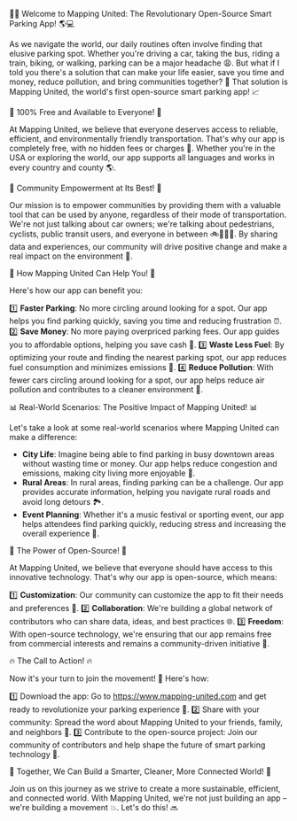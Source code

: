 🚨💥 Welcome to Mapping United: The Revolutionary Open-Source Smart Parking App! 🌎💻

As we navigate the world, our daily routines often involve finding that elusive parking spot. Whether you're driving a car, taking the bus, riding a train, biking, or walking, parking can be a major headache 😩. But what if I told you there's a solution that can make your life easier, save you time and money, reduce pollution, and bring communities together? 🤩 That solution is Mapping United, the world's first open-source smart parking app! 📈

🌟 100% Free and Available to Everyone! 🌟

At Mapping United, we believe that everyone deserves access to reliable, efficient, and environmentally friendly transportation. That's why our app is completely free, with no hidden fees or charges 💸. Whether you're in the USA or exploring the world, our app supports all languages and works in every country and county 🌎.

👥 Community Empowerment at Its Best! 👥

Our mission is to empower communities by providing them with a valuable tool that can be used by anyone, regardless of their mode of transportation. We're not just talking about car owners; we're talking about pedestrians, cyclists, public transit users, and everyone in between 🚲🚌🏃‍♀️. By sharing data and experiences, our community will drive positive change and make a real impact on the environment 🌟.

💪 How Mapping United Can Help You! 💪

Here's how our app can benefit you:

1️⃣ **Faster Parking**: No more circling around looking for a spot. Our app helps you find parking quickly, saving you time and reducing frustration ⏰.
2️⃣ **Save Money**: No more paying overpriced parking fees. Our app guides you to affordable options, helping you save cash 💸.
3️⃣ **Waste Less Fuel**: By optimizing your route and finding the nearest parking spot, our app reduces fuel consumption and minimizes emissions 🚗.
4️⃣ **Reduce Pollution**: With fewer cars circling around looking for a spot, our app helps reduce air pollution and contributes to a cleaner environment 🌿.

📊 Real-World Scenarios: The Positive Impact of Mapping United! 📊

Let's take a look at some real-world scenarios where Mapping United can make a difference:

* **City Life**: Imagine being able to find parking in busy downtown areas without wasting time or money. Our app helps reduce congestion and emissions, making city living more enjoyable 🌆.
* **Rural Areas**: In rural areas, finding parking can be a challenge. Our app provides accurate information, helping you navigate rural roads and avoid long detours 🏞️.
* **Event Planning**: Whether it's a music festival or sporting event, our app helps attendees find parking quickly, reducing stress and increasing the overall experience 🎉.

🌟 The Power of Open-Source! 🌟

At Mapping United, we believe that everyone should have access to this innovative technology. That's why our app is open-source, which means:

1️⃣ **Customization**: Our community can customize the app to fit their needs and preferences 🔧.
2️⃣ **Collaboration**: We're building a global network of contributors who can share data, ideas, and best practices 🌐.
3️⃣ **Freedom**: With open-source technology, we're ensuring that our app remains free from commercial interests and remains a community-driven initiative 🎉.

🔥 The Call to Action! 🔥

Now it's your turn to join the movement! 💪 Here's how:

1️⃣ Download the app: Go to https://www.mapping-united.com and get ready to revolutionize your parking experience 📲.
2️⃣ Share with your community: Spread the word about Mapping United to your friends, family, and neighbors 👫.
3️⃣ Contribute to the open-source project: Join our community of contributors and help shape the future of smart parking technology 🤖.

🌟 Together, We Can Build a Smarter, Cleaner, More Connected World! 🌟

Join us on this journey as we strive to create a more sustainable, efficient, and connected world. With Mapping United, we're not just building an app – we're building a movement 💥. Let's do this! 🔜